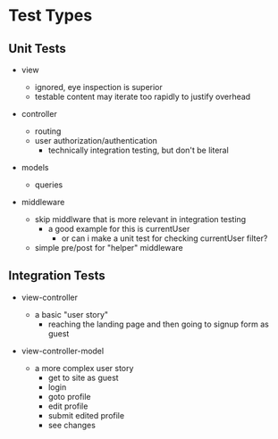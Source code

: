 # Test Types

## Unit Tests

* view
    * ignored, eye inspection is superior
    * testable content may iterate too rapidly to justify overhead

* controller
    * routing
    * user authorization/authentication
        * technically integration testing, but don't be literal

* models
    * queries

* middleware
    * skip middlware that is more relevant in integration testing
        * a good example for this is currentUser
            * or can i make a unit test for checking currentUser filter?
    * simple pre/post for "helper" middleware

## Integration Tests

* view-controller
    * a basic "user story"
        * reaching the landing page and then going to signup form as guest

* view-controller-model
    * a more complex user story
        * get to site as guest
        * login
        * goto profile
        * edit profile
        * submit edited profile
        * see changes
